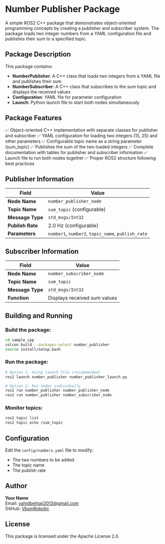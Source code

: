 # Number Publisher Package

A simple ROS2 C++ package that demonstrates object-oriented programming concepts by creating a publisher and subscriber system. The package loads two integer numbers from a YAML configuration file and publishes their sum to a specified topic.

## Package Description
This package contains:
- **NumberPublisher**: A C++ class that loads two integers from a YAML file and publishes their sum
- **NumberSubscriber**: A C++ class that subscribes to the sum topic and displays the received values
- **Configuration**: YAML file for parameter configuration
- **Launch**: Python launch file to start both nodes simultaneously

## Package Features
✅ Object-oriented C++ implementation with separate classes for publisher and subscriber
✅ YAML configuration for loading two integers (15, 25) and other parameters
✅ Configurable topic name as a string parameter (sum_topic)
✅ Publishes the sum of the two loaded integers
✅ Complete documentation with tables for publisher and subscriber information
✅ Launch file to run both nodes together
✅ Proper ROS2 structure following best practices

## Publisher Information

| Field | Value |
|-------|-------|
| **Node Name** | `number_publisher_node` |
| **Topic Name** | `sum_topic` (configurable) |
| **Message Type** | `std_msgs/Int32` |
| **Publish Rate** | 2.0 Hz (configurable) |
| **Parameters** | `number1`, `number2`, `topic_name`, `publish_rate` |

## Subscriber Information

| Field | Value |
|-------|-------|
| **Node Name** | `number_subscriber_node` |
| **Topic Name** | `sum_topic` |
| **Message Type** | `std_msgs/Int32` |
| **Function** | Displays received sum values |

## Building and Running

### Build the package:
```bash
cd sample_cpp
colcon build --packages-select number_publisher
source install/setup.bash
```

### Run the package:
```bash
# Option 1: Using launch file (recommended)
ros2 launch number_publisher number_publisher_launch.py

# Option 2: Run nodes individually
ros2 run number_publisher number_publisher_node
ros2 run number_publisher number_subscriber_node
```

### Monitor topics:
```bash
ros2 topic list
ros2 topic echo /sum_topic
```

## Configuration

Edit the `config/numbers.yaml` file to modify:
- The two numbers to be added
- The topic name
- The publish rate

## Author

**Your Name**  
Email: vahidbehtaji2013@gmail.com  
GitHub: [VbsmRobotic](https://github.com/VbsmRobotic)

## License

This package is licensed under the Apache License 2.0. 